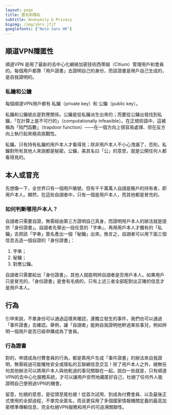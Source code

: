 ```yaml
---
layout: page
title: 匿名和隱私
subtitle: Anonymity & Privacy
bigimg: /img/imrs.jfif
googlefonts: ["Noto Sans HK"]
---
```


## 順道VPN隱匿性

順道VPN 是用了最新的去中心化網絡加密技術西蒂姆（Citium）管理用戶和會員的。每個用戶都靠「用戶證書」去證明自己的身份，而該證書是用戶自己生成的，是自我證明的。

### 私鑰和公鑰

每個順道VPN用戶都有 私鑰（private key）和 公鑰（public key）。

私鑰和公鑰彼此是對應關係。公鑰是從私鑰派生出來的；而要從公鑰出發找到私鑰，「在計算上是不可行的」（computationally infeasible）。在正規術語中，這被稱為「陷門函數」（trapdoor function）——在一個方向上很容易處理、但在反方向上執行起來極具挑戰性。

私鑰，只有持有私鑰的用戶本人才看得見；除非用戶本人不小心洩漏了，否則，私鑰對所有其他人來說都是秘密。公鑰，美其名曰「公」的意思，就是公開任何人都看得見的。

## 本人或冒充

先想像一下，全世界只有一個用戶賬號，但有千千萬萬人自詡是賬戶的持有者，即用戶本人。顯然，在這些自詡者中，只有一個是用戶本人，而其他都是冒充的。

### 如何判斷哪用戶本人？

自詡者只需要自證，無需經由第三方證明自己真身，而證明用戶本人的辦法就是提供「身份證書」。自詡者先舉出一段任意的「字串」，再用用戶本人才獨有的「私鑰」去把該「字串」簽名產出一個「秘鑰」出來。換言之，自詡者可以用下面三個信息去造一個自證的「身份證書」：

1. 字串；
2. 秘鑰；
3. 對應公鑰。

自詡者只需要給出「身份證書」，其他人就能明辨自詡者是否用戶本人。如果用戶只是冒充的，「身份證書」是會有毛病的，只有上述三者全部配對出正確的信息才是用戶本人。

## 行為

引申來說，不單身份可以通過這樣來確認，連獨立發生的事件，我們也可以通過「事件證書」去確認。舉例，讓「自詡者」能夠自我證明他幹過某些事兒，例如辨明一個用戶是否已經申購成為了會員。

### 行為證書

對的，申請成為付費會員的行為，都是靠用戶生成「事件證書」的辦法來自我證明，無需經過可能犧牲安全或隱私的互聯網信息交互！除了用戶本人之外，絕無任何其他辦法可以將用戶本人與他乾過的事兒關聯在一起。說白一些就是，只有順道VPN的去中心化服務系統，才可以讓用戶安然地藏匿好自己，杜絕了任何外人能證明自己使用過VPN的機會。

留意，杜絕的意思，是從頭至尾杜絕！從首次試用、到成為付費會員、以及最後正式使用的全部過程，不單完全匿名，而且更採用了多個國家情報機關定義的最高加密標準傳輸信息，完全杜絕VPN服務和用戶的可追溯關聯性。
